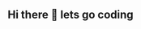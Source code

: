 ## Hi there 👋 lets go coding

<!--
**pragathimadigai065/pragathimadigai065** is a ✨ _special_ ✨ repository because its `README.md` (this file) appears on your GitHub profile.

Here are some ideas to get you started:

lets go coding

- 🔭 I’m currently working on ...
- 🌱 I’m currently learning ...
- 👯 I’m looking to collaborate on ...
- 🤔 I’m looking for help with ...
- 💬 Ask me about ...
- 📫 How to reach me: ...
- 😄 Pronouns: ...
- ⚡ Fun fact: ...
-->
